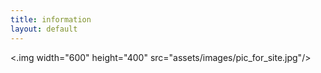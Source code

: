 ```yaml
---
title: information
layout: default
---
```

<.img width="600" height="400" src="assets/images/pic_for_site.jpg"/>
